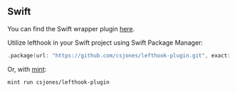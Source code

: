 ## Swift

You can find the Swift wrapper plugin [here](https://github.com/csjones/lefthook-plugin).

Utilize lefthook in your Swift project using Swift Package Manager:

```swift
.package(url: "https://github.com/csjones/lefthook-plugin.git", exact: "1.11.0"),
```

Or, with [mint](https://github.com/yonaskolb/Mint):

```bash
mint run csjones/lefthook-plugin
```
